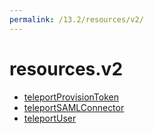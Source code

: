 ```yaml
---
permalink: /13.2/resources/v2/
---
```


# resources.v2



* [teleportProvisionToken](teleportProvisionToken.md)
* [teleportSAMLConnector](teleportSAMLConnector.md)
* [teleportUser](teleportUser.md)
